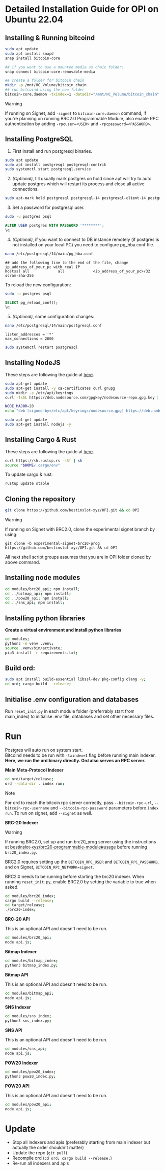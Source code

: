 # Detailed Installation Guide for OPI on Ubuntu 22.04

## Installing & Running bitcoind

```bash
sudo apt update
sudo apt install snapd
snap install bitcoin-core

## if you want to use a mounted media as chain folder:
snap connect bitcoin-core:removable-media

## create a folder for bitcoin chain
mkdir -p /mnt/HC_Volume/bitcoin_chain
## run bitcoind using the new folder
bitcoin-core.daemon -txindex=1 -datadir="/mnt/HC_Volume/bitcoin_chain" -rest
```

> [!WARNING]
> If running on Signet, add `-signet` to `bitcoin-core.daemon` command, if you're planning on running BRC2.0 Programmable Module, also enable RPC authentication by adding `-rpcuser=<USER>` and `-rpcpassword=<PASSWORD>`.

## Installing PostgreSQL

1) First install and run postgresql binaries.

```bash
sudo apt update
sudo apt install postgresql postgresql-contrib
sudo systemctl start postgresql.service
```

2) *(Optional)*, I'll usually mark postgres on hold since apt will try to auto update postgres which will restart its process and close all active connections.

```bash
sudo apt-mark hold postgresql postgresql-14 postgresql-client-14 postgresql-client-common postgresql-common postgresql-contrib
```

3) Set a password for postgresql user.

```bash
sudo -u postgres psql
```
```SQL
ALTER USER postgres WITH PASSWORD '********';
\q
```

4) *(Optional)*, if you want to connect to DB instance remotely (if postgres is not installed on your local PC) you need to configure pg_hba.conf file.

```bash
nano /etc/postgresql/14/main/pg_hba.conf
```
```
## add the following line to the end of the file, change ip_address_of_your_pc with real IP
hostssl all             all             <ip_address_of_your_pc>/32       scram-sha-256
```

To reload the new configuration:

```bash
sudo -u postgres psql
```
```SQL
SELECT pg_reload_conf();
\q
```

5) *(Optional)*, some configuration changes:

```bash
nano /etc/postgresql/14/main/postgresql.conf
```
```
listen_addresses = '*'
max_connections = 2000
```
```bash
sudo systemctl restart postgresql
```


## Installing NodeJS

These steps are following the guide at [here](https://github.com/nodesource/distributions).

```bash
sudo apt-get update
sudo apt-get install -y ca-certificates curl gnupg
sudo mkdir -p /etc/apt/keyrings
curl -fsSL https://deb.nodesource.com/gpgkey/nodesource-repo.gpg.key | sudo gpg --dearmor -o /etc/apt/keyrings/nodesource.gpg

NODE_MAJOR=20
echo "deb [signed-by=/etc/apt/keyrings/nodesource.gpg] https://deb.nodesource.com/node_$NODE_MAJOR.x nodistro main" | sudo tee /etc/apt/sources.list.d/nodesource.list

sudo apt-get update
sudo apt-get install nodejs -y
```

## Installing Cargo & Rust

These steps are following the guide at [here](https://doc.rust-lang.org/cargo/getting-started/installation.html).

```bash
curl https://sh.rustup.rs -sSf | sh
source "$HOME/.cargo/env"
```

To update cargo & rust:

```bash
rustup update stable
```

## Cloning the repository

```bash
git clone https://github.com/bestinslot-xyz/OPI.git && cd OPI
```

> [!WARNING]
> If running on Signet with BRC2.0, clone the experimental signet branch by using:
> ```
> git clone -b experimental-signet-brc20-prog https://github.com/bestinslot-xyz/OPI.git && cd OPI
> ```

All next shell script groups assumes that you are in OPI folder cloned by above command.

## Installing node modules
```bash
cd modules/brc20_api; npm install;
cd ../bitmap_api; npm install;
cd ../pow20_api; npm install;
cd ../sns_api; npm install;
```

## Installing python libraries

**Create a virtual environment and install python libraries**
```bash
cd modules;
python3 -m venv .venv;
source .venv/bin/activate;
pip3 install -r requirements.txt;
```

## Build ord:

```bash
sudo apt install build-essential libssl-dev pkg-config clang -y;
cd ord; cargo build --release;
```

## Initialise .env configuration and databases

Run `reset_init.py` in each module folder (preferrably start from main_index) to initialise .env file, databases and set other necessary files.

# Run

Postgres will auto run on system start. \
Bitcoind needs to be run with `-txindex=1` flag before running main indexer. \
**Here, we run the ord binary directly. Ord also serves an RPC server.**

**Main Meta-Protocol Indexer**
```bash
cd ord/target/release;
ord --data-dir . index run;
```

> [!NOTE]
> For ord to reach the bitcoin rpc server correctly, pass `--bitcoin-rpc-url`, `--bitcoin-rpc-username` and `--bitcoin-rpc-password` parameters before `index run`. To run on signet, add `--signet` as well.

**BRC-20 Indexer**

> [!WARNING]
> If running BRC2.0, set up and run brc20_prog server using the instructions at [bestinslot-xyz/brc20-programmable-module#usage](https://github.com/bestinslot-xyz/brc20-programmable-module#usage) before running `brc20_index.py`.
> 
> BRC2.0 requires setting up the `BITCOIN_RPC_USER` and `BITCOIN_RPC_PASSWORD`, and on Signet, `BITCOIN_RPC_NETWORK=signet`.
> 
> BRC2.0 needs to be running before starting the brc20 indexer. When running `reset_init.py`, enable BRC2.0 by setting the variable to true when asked.

```bash
cd modules/brc20_index;
cargo build --release;
cd target/release;
./brc20-index;
```

**BRC-20 API**

This is an optional API and doesn't need to be run.

```bash
cd modules/brc20_api;
node api.js;
```

**Bitmap Indexer**
```bash
cd modules/bitmap_index;
python3 bitmap_index.py;
```

**Bitmap API**

This is an optional API and doesn't need to be run.

```bash
cd modules/bitmap_api;
node api.js;
```

**SNS Indexer**
```bash
cd modules/sns_index;
python3 sns_index.py;
```

**SNS API**

This is an optional API and doesn't need to be run.

```bash
cd modules/sns_api;
node api.js;
```

**POW20 Indexer**
```bash
cd modules/pow20_index;
python3 pow20_index.py;
```

**POW20 API**

This is an optional API and doesn't need to be run.

```bash
cd modules/pow20_api;
node api.js;
```

# Update

- Stop all indexers and apis (preferably starting from main indexer but actually the order shouldn't matter)
- Update the repo (`git pull`)
- Recompile ord (`cd ord; cargo build --release;`)
- Re-run all indexers and apis
